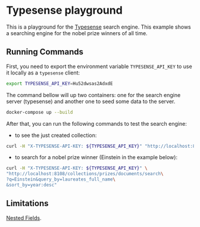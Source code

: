 # Typesense playground

This is a playground for the [Typesense](https://typesense.io) search engine. This example shows a searching engine for the nobel prize winners of all time.

## Running Commands

First, you need to export the environment variable `TYPESENSE_API_KEY` to use it locally as a `typesense` client:

```bash
export TYPESENSE_API_KEY=Hu52dwsas2AdxdE
```

The command bellow will up two containers: one for the search engine server (typesense) and another one to seed some data to the server.

```bash
docker-compose up --build
```

After that, you can run the following commands to test the search engine:

- to see the just created collection:

```bash
curl -H "X-TYPESENSE-API-KEY: ${TYPESENSE_API_KEY}" "http://localhost:8108/collections"
```

- to search for a nobel prize winner (Einstein in the example below):

```bash
curl -H "X-TYPESENSE-API-KEY: ${TYPESENSE_API_KEY}" \                                              
"http://localhost:8108/collections/prizes/documents/search\
?q=Einstein&query_by=laureates_full_name\
&sort_by=year:desc"
```

## Limitations

[Nested Fields](https://github.com/typesense/typesense/issues/227).
